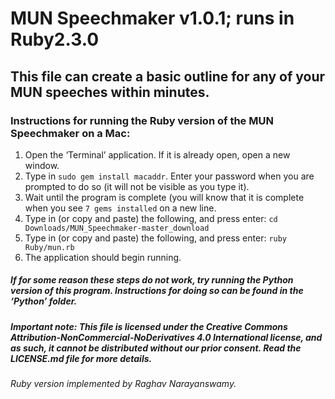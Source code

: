 # MUN Speechmaker v1.0.1; runs in Ruby2.3.0

## This file can create a basic outline for any of your MUN speeches within minutes.

### Instructions for running the Ruby version of the MUN Speechmaker on a Mac:

1. Open the ‘Terminal’ application. If it is already open, open a new window.
2. Type in `sudo gem install macaddr`. Enter your password when you are prompted to do so (it will not be visible as you type it).
3. Wait until the program is complete (you will know that it is complete when you see `7 gems installed` on a new line.
4. Type in (or copy and paste) the following, and press enter: `cd Downloads/MUN_Speechmaker-master_download`
5. Type in (or copy and paste) the following, and press enter: `ruby Ruby/mun.rb`
6. The application should begin running.

##### If for some reason these steps do not work, try running the Python version of this program. Instructions for doing so can be found in the ‘Python’ folder. 

##### Important note: This file is licensed under the Creative Commons Attribution-NonCommercial-NoDerivatives 4.0 International license, and as such, it cannot be distributed without our prior consent. Read the LICENSE.md file for more details.

###### Ruby version implemented by Raghav Narayanswamy.
